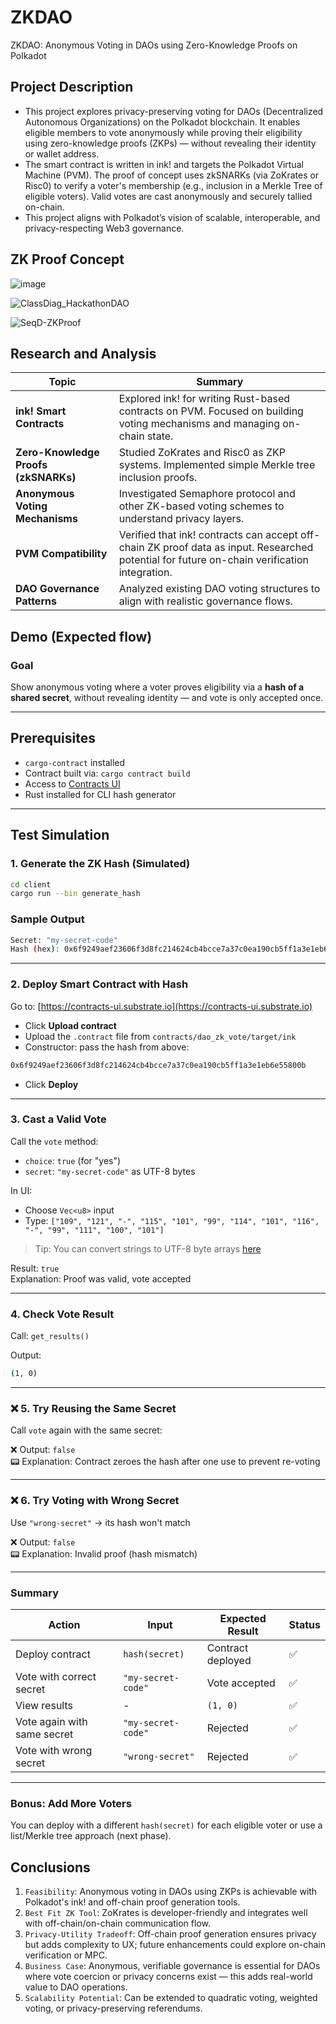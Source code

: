 # ZKDAO
ZKDAO: Anonymous Voting in DAOs using Zero-Knowledge Proofs on Polkadot

## Project Description

* This project explores privacy-preserving voting for DAOs (Decentralized Autonomous Organizations) on the Polkadot blockchain. It enables eligible members to vote anonymously while proving their eligibility using zero-knowledge proofs (ZKPs) — without revealing their identity or wallet address.
* The smart contract is written in ink! and targets the Polkadot Virtual Machine (PVM). The proof of concept uses zkSNARKs (via ZoKrates or Risc0) to verify a voter's membership (e.g., inclusion in a Merkle Tree of eligible voters). Valid votes are cast anonymously and securely tallied on-chain.
* This project aligns with Polkadot’s vision of scalable, interoperable, and privacy-respecting Web3 governance.

## ZK Proof Concept
![image](https://github.com/user-attachments/assets/023fd870-999f-4a48-a76a-9c95edce20a0)

![ClassDiag_HackathonDAO](https://github.com/user-attachments/assets/6514ef02-ece9-4105-af80-bf2ceab1b305)

![SeqD-ZKProof](https://github.com/user-attachments/assets/3b75aad5-9f2d-4b64-8251-37a8685f5025)


## Research and Analysis

| Topic                         | Summary                                                                 |
|------------------------------|-------------------------------------------------------------------------|
| **ink! Smart Contracts**      | Explored ink! for writing Rust-based contracts on PVM. Focused on building voting mechanisms and managing on-chain state. |
| **Zero-Knowledge Proofs (zkSNARKs)** | Studied ZoKrates and Risc0 as ZKP systems. Implemented simple Merkle tree inclusion proofs. |
| **Anonymous Voting Mechanisms** | Investigated Semaphore protocol and other ZK-based voting schemes to understand privacy layers. |
| **PVM Compatibility**         | Verified that ink! contracts can accept off-chain ZK proof data as input. Researched potential for future on-chain verification integration. |
| **DAO Governance Patterns**   | Analyzed existing DAO voting structures to align with realistic governance flows. |

## Demo (Expected flow)

### Goal

Show anonymous voting where a voter proves eligibility via a **hash of a shared secret**, without revealing identity — and vote is only accepted once.

---

## Prerequisites

- `cargo-contract` installed
- Contract built via: `cargo contract build`
- Access to [Contracts UI](https://contracts-ui.substrate.io)
- Rust installed for CLI hash generator

---

## Test Simulation

### 1. Generate the ZK Hash (Simulated)

```bash
cd client
cargo run --bin generate_hash
```

### Sample Output

```bash
Secret: "my-secret-code"
Hash (hex): 0x6f9249aef23606f3d8fc214624cb4bcce7a37c0ea190cb5ff1a3e1eb6e55800b
```

---

### 2. Deploy Smart Contract with Hash

Go to: [https://contracts-ui.substrate.io](https://contracts-ui.substrate.io)

- Click **Upload contract**
- Upload the `.contract` file from `contracts/dao_zk_vote/target/ink`
- Constructor: pass the hash from above:
  
```bash
0x6f9249aef23606f3d8fc214624cb4bcce7a37c0ea190cb5ff1a3e1eb6e55800b
```

- Click **Deploy**

---

### 3. Cast a Valid Vote

Call the `vote` method:

- `choice`: `true` (for "yes")
- `secret`: `"my-secret-code"` as UTF-8 bytes

In UI:
- Choose `Vec<u8>` input
- Type: `["109", "121", "-", "115", "101", "99", "114", "101", "116", "-", "99", "111", "100", "101"]`

> Tip: You can convert strings to UTF-8 byte arrays [here](https://onlineutf8tools.com/convert-text-to-utf8)

Result: `true`  
Explanation: Proof was valid, vote accepted

---

### 4. Check Vote Result

Call: `get_results()`

Output:
```bash
(1, 0)
```

---

### ❌ 5. Try Reusing the Same Secret

Call `vote` again with the same secret:

❌ Output: `false`  
📟 Explanation: Contract zeroes the hash after one use to prevent re-voting

---

### ❌ 6. Try Voting with Wrong Secret

Use `"wrong-secret"` → its hash won't match

❌ Output: `false`  
📟 Explanation: Invalid proof (hash mismatch)

---

### Summary

| Action                         | Input                 | Expected Result | Status |
|-------------------------------|------------------------|-----------------|--------|
| Deploy contract               | `hash(secret)`         | Contract deployed | ✅     |
| Vote with correct secret      | `"my-secret-code"`     | Vote accepted    | ✅     |
| View results                  | -                      | `(1, 0)`         | ✅     |
| Vote again with same secret   | `"my-secret-code"`     | Rejected         | ✅     |
| Vote with wrong secret        | `"wrong-secret"`       | Rejected         | ✅     |

---

### Bonus: Add More Voters

You can deploy with a different `hash(secret)` for each eligible voter or use a list/Merkle tree approach (next phase).



## Conclusions
1. `Feasibility`: Anonymous voting in DAOs using ZKPs is achievable with Polkadot's ink! and off-chain proof generation tools.
2. `Best Fit ZK Tool`: ZoKrates is developer-friendly and integrates well with off-chain/on-chain communication flow.
3. `Privacy-Utility Tradeoff`: Off-chain proof generation ensures privacy but adds complexity to UX; future enhancements could explore on-chain verification or MPC.
4. `Business Case`: Anonymous, verifiable governance is essential for DAOs where vote coercion or privacy concerns exist — this adds real-world value to DAO operations.
5. `Scalability Potential`: Can be extended to quadratic voting, weighted voting, or privacy-preserving referendums.

